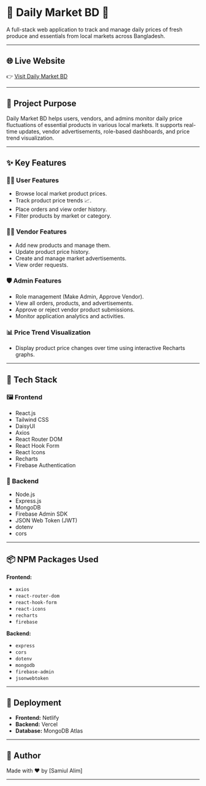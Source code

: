 # 🥬 Daily Market BD 🛒

A full-stack web application to track and manage daily prices of fresh produce and essentials from local markets across Bangladesh.

---

## 🌐 Live Website

👉 [Visit Daily Market BD](https://your-deployed-site-url.com)

---

## 🎯 Project Purpose

Daily Market BD helps users, vendors, and admins monitor daily price fluctuations of essential products in various local markets. It supports real-time updates, vendor advertisements, role-based dashboards, and price trend visualization.

---

## ✨ Key Features

### 👨‍💼 User Features

- Browse local market product prices.
- Track product price trends 📈.
- Place orders and view order history.
- Filter products by market or category.

### 🧑‍🍳 Vendor Features

- Add new products and manage them.
- Update product price history.
- Create and manage market advertisements.
- View order requests.

### 🛡️ Admin Features

- Role management (Make Admin, Approve Vendor).
- View all orders, products, and advertisements.
- Approve or reject vendor product submissions.
- Monitor application analytics and activities.

### 📊 Price Trend Visualization

- Display product price changes over time using interactive Recharts graphs.

---

## 🧰 Tech Stack

### 🖼️ Frontend

- React.js
- Tailwind CSS
- DaisyUI
- Axios
- React Router DOM
- React Hook Form
- React Icons
- Recharts
- Firebase Authentication

### 🔧 Backend

- Node.js
- Express.js
- MongoDB
- Firebase Admin SDK
- JSON Web Token (JWT)
- dotenv
- cors

---

## 📦 NPM Packages Used

**Frontend:**

- `axios`
- `react-router-dom`
- `react-hook-form`
- `react-icons`
- `recharts`
- `firebase`

**Backend:**

- `express`
- `cors`
- `dotenv`
- `mongodb`
- `firebase-admin`
- `jsonwebtoken`

---

## 🚀 Deployment

- **Frontend:** Netlify
- **Backend:** Vercel
- **Database:** MongoDB Atlas

---

## 🤝 Author

Made with ❤️ by [Samiul Alim]

---
